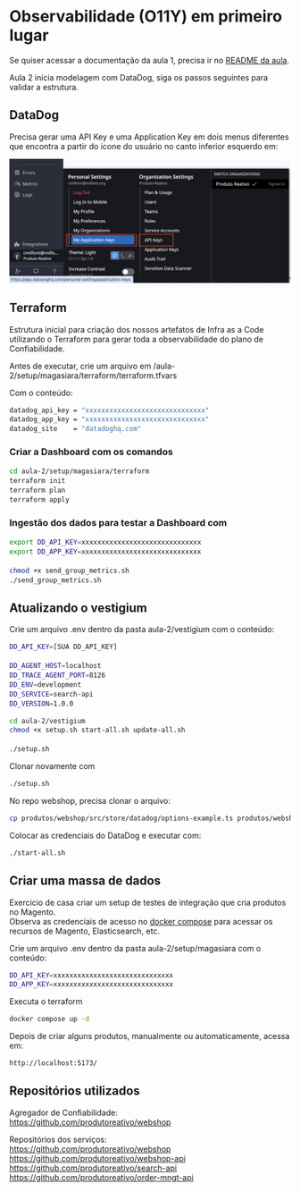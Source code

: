# Observabilidade (O11Y) em primeiro lugar

Se quiser acessar a documentação da aula 1, precisa ir no [README da aula](./aula-1/README.md).

Aula 2 inicia modelagem com DataDog, siga os passos seguintes para validar a estrutura.

## DataDog

Precisa gerar uma API Key e uma Application Key em dois menus diferentes que encontra a partir do icone do usuário no canto inferior esquerdo em:

![API Keys](./assets/aula2-datadog-1.png)

## Terraform

Estrutura inicial para criação dos nossos artefatos de Infra as a Code utilizando o Terraform para gerar toda a observabilidade do plano de Confiabilidade.

Antes de executar, crie um arquivo em /aula-2/setup/magasiara/terraform/terraform.tfvars

Com o conteúdo:
```sh
datadog_api_key = "xxxxxxxxxxxxxxxxxxxxxxxxxxxxxx"
datadog_app_key = "xxxxxxxxxxxxxxxxxxxxxxxxxxxxxx"
datadog_site    = "datadoghq.com"
```

### Criar a Dashboard com os comandos

```sh
cd aula-2/setup/magasiara/terraform
terraform init
terraform plan
terraform apply
```

### Ingestão dos dados para testar a Dashboard com

```sh
export DD_API_KEY=xxxxxxxxxxxxxxxxxxxxxxxxxxxxxx
export DD_APP_KEY=xxxxxxxxxxxxxxxxxxxxxxxxxxxxxx

chmod +x send_group_metrics.sh
./send_group_metrics.sh
```

## Atualizando o vestigium

Crie um arquivo .env dentro da pasta aula-2/vestigium com o conteúdo:
```sh
DD_API_KEY=[SUA DD_API_KEY]

DD_AGENT_HOST=localhost
DD_TRACE_AGENT_PORT=8126
DD_ENV=development
DD_SERVICE=search-api
DD_VERSION=1.0.0
```

```sh
cd aula-2/vestigium
chmod +x setup.sh start-all.sh update-all.sh

./setup.sh
```

Clonar novamente com 

```sh
./setup.sh
```

No repo webshop, precisa clonar o arquivo:
```sh
cp produtos/webshop/src/store/datadog/options-example.ts produtos/webshop/src/store/datadog/options.ts
```

Colocar as credenciais do DataDog e executar com:

```sh
./start-all.sh
```

## Criar uma massa de dados

Exercicio de casa criar um setup de testes de integração que cria produtos no Magento.  
Observa as credenciais de acesso no [docker compose](./aula-2/setup/magasiara/docker-compose.yml) para acessar os recursos de Magento, Elasticsearch, etc.

Crie um arquivo .env dentro da pasta aula-2/setup/magasiara com o conteúdo:
```sh
DD_API_KEY=xxxxxxxxxxxxxxxxxxxxxxxxxxxxxx
DD_APP_KEY=xxxxxxxxxxxxxxxxxxxxxxxxxxxxxx
```

Executa o terraform
```sh
docker compose up -d
```

Depois de criar alguns produtos, manualmente ou automaticamente, acessa em:
```sh
http://localhost:5173/
```

## Repositórios utilizados

Agregador de Confiabilidade:  
https://github.com/produtoreativo/webshop 

Repositórios dos serviços:  
https://github.com/produtoreativo/webshop  
https://github.com/produtoreativo/webshop-api  
https://github.com/produtoreativo/search-api  
https://github.com/produtoreativo/order-mngt-api  
